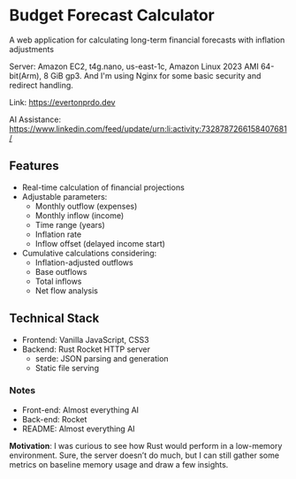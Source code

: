 # Budget Forecast Calculator

A web application for calculating long-term financial forecasts with inflation adjustments

Server: Amazon EC2, t4g.nano, us-east-1c, Amazon Linux 2023 AMI 64-bit(Arm), 8 GiB gp3. And I'm using Nginx for some basic security and redirect handling.

Link: https://evertonprdo.dev

AI Assistance: https://www.linkedin.com/feed/update/urn:li:activity:7328787266158407681/

## Features

- Real-time calculation of financial projections
- Adjustable parameters:
  - Monthly outflow (expenses)
  - Monthly inflow (income)
  - Time range (years)
  - Inflation rate
  - Inflow offset (delayed income start)
- Cumulative calculations considering:
  - Inflation-adjusted outflows
  - Base outflows
  - Total inflows
  - Net flow analysis

## Technical Stack

- Frontend: Vanilla JavaScript, CSS3
- Backend: Rust Rocket HTTP server
  - serde: JSON parsing and generation
  - Static file serving

### Notes

- Front-end: Almost everything AI
- Back-end: Rocket
- README: Almost everything AI

**Motivation**: I was curious to see how Rust would perform in a low-memory environment. Sure, the server doesn’t do much, but I can still gather some metrics on baseline memory usage and draw a few insights.
